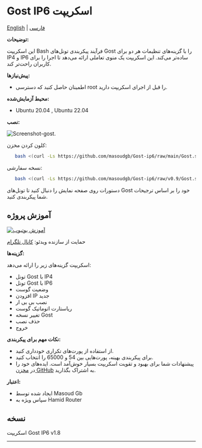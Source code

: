 # Gost IP6 اسکریپت

[English](README.md) | [فارسی](README-Fa.md)

**توضیحات:**

این اسکریپت Bash فرآیند پیکربندی تونل‌های Gost را با گزینه‌های تنظیمات هر دو برای IP4 و IP6 ساده‌تر می‌کند. این اسکریپت یک منوی تعاملی ارائه می‌دهد تا اجرا را برای کاربران راحت‌تر کند.

**پیش‌نیازها:**

- اطمینان حاصل کنید که دسترسی root را قبل از اجرای اسکریپت دارید.

**محیط آزمایش‌شده:**

- Ubuntu 20.04 , Ubuntu 22.04

**نصب:**

![Screenshot-gost](https://github.com/masoudgb/Gost-ip6/assets/87688187/aace53ce-598d-4035-a51b-925a395c43d5).

کلون کردن مخزن:

```bash
   bash <(curl -Ls https://github.com/masoudgb/Gost-ip6/raw/main/Gost.sh)
   ```

 نسخه سفارشی:

```bash
   bash <(curl -Ls https://github.com/masoudgb/Gost-ip6/raw/v0.9/Gost.sh)
   ```


دستورات روی صفحه نمایش را دنبال کنید تا تونل‌های Gost خود را بر اساس ترجیحات شما پیکربندی کنید.

## آموزش پروژه

[![آموزش یوتیوب](https://img.youtube.com/vi/AHzhI7TUJSI/0.jpg)](https://youtu.be/AHzhI7TUJSI)

حمایت از سازنده ویدئو: [کانال تلگرام](https://t.me/+2S96GjBZJ1cxYzVk)

**گزینه‌ها:**

اسکریپت گزینه‌های زیر را ارائه می‌دهد:

- تونل Gost با IP4
- تونل Gost با IP6
- وضعیت گوست
- افزودن IP جدید
- نصب بی بی ار
- ریاستارت اتوماتیک گوست
- تغییر نسخه Gost
- حذف نصب
- خروج

**نکات مهم برای پیکربندی:**

- از استفاده از پورت‌های تکراری خودداری کنید.
- برای پیکربندی بهینه، پورت‌هایی بین 54 و 65000 را انتخاب کنید.
- پیشنهادات شما برای بهبود و تقویت اسکریپت بسیار خوش‌آمد است. ایده‌های خود را در [مخزن GitHub](https://github.com/masoudgb/Gost-ip6/issues) به اشتراک بگذارید.

**اعتبار:**

- ایجاد شده توسط Masoud Gb
- سپاس ویژه به Hamid Router

## نسخه

اسکریپت Gost IP6 v1.8

---
